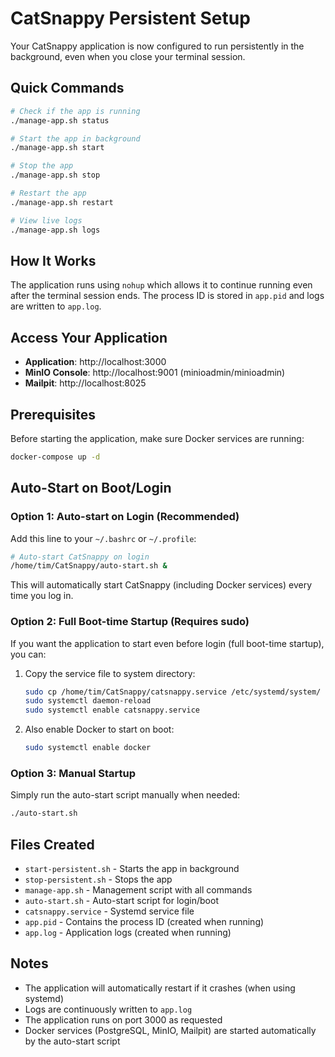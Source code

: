 # CatSnappy Persistent Setup

Your CatSnappy application is now configured to run persistently in the background, even when you close your terminal session.

## Quick Commands

```bash
# Check if the app is running
./manage-app.sh status

# Start the app in background
./manage-app.sh start

# Stop the app
./manage-app.sh stop

# Restart the app
./manage-app.sh restart

# View live logs
./manage-app.sh logs
```

## How It Works

The application runs using `nohup` which allows it to continue running even after the terminal session ends. The process ID is stored in `app.pid` and logs are written to `app.log`.

## Access Your Application

- **Application**: http://localhost:3000
- **MinIO Console**: http://localhost:9001 (minioadmin/minioadmin)
- **Mailpit**: http://localhost:8025

## Prerequisites

Before starting the application, make sure Docker services are running:

```bash
docker-compose up -d
```

## Auto-Start on Boot/Login

### Option 1: Auto-start on Login (Recommended)

Add this line to your `~/.bashrc` or `~/.profile`:

```bash
# Auto-start CatSnappy on login
/home/tim/CatSnappy/auto-start.sh &
```

This will automatically start CatSnappy (including Docker services) every time you log in.

### Option 2: Full Boot-time Startup (Requires sudo)

If you want the application to start even before login (full boot-time startup), you can:

1. Copy the service file to system directory:

   ```bash
   sudo cp /home/tim/CatSnappy/catsnappy.service /etc/systemd/system/
   sudo systemctl daemon-reload
   sudo systemctl enable catsnappy.service
   ```

2. Also enable Docker to start on boot:
   ```bash
   sudo systemctl enable docker
   ```

### Option 3: Manual Startup

Simply run the auto-start script manually when needed:

```bash
./auto-start.sh
```

## Files Created

- `start-persistent.sh` - Starts the app in background
- `stop-persistent.sh` - Stops the app
- `manage-app.sh` - Management script with all commands
- `auto-start.sh` - Auto-start script for login/boot
- `catsnappy.service` - Systemd service file
- `app.pid` - Contains the process ID (created when running)
- `app.log` - Application logs (created when running)

## Notes

- The application will automatically restart if it crashes (when using systemd)
- Logs are continuously written to `app.log`
- The application runs on port 3000 as requested
- Docker services (PostgreSQL, MinIO, Mailpit) are started automatically by the auto-start script

